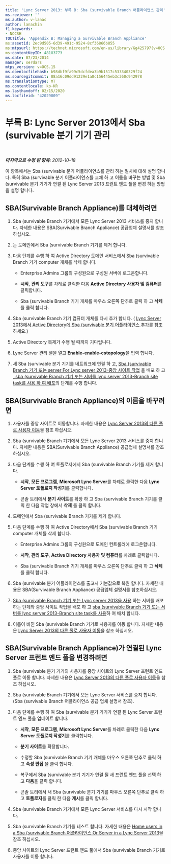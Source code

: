 ```yaml
---
title: 'Lync Server 2013: 부록 B: Sba (survivable Branch 어플라이언스 관리'
ms.reviewer: ''
ms.author: v-lanac
author: lanachin
f1.keywords:
- NOCSH
TOCTitle: 'Appendix B: Managing a Survivable Branch Appliance'
ms:assetid: 2ec9d505-6d39-491c-9524-8cf36866b855
ms:mtpsurl: https://technet.microsoft.com/en-us/library/Gg425797(v=OCS.15)
ms:contentKeyID: 48183773
ms.date: 07/23/2014
manager: serdars
mtps_version: v=OCS.15
ms.openlocfilehash: b98dbf9fa99c5dcfdea3b9b1517c533340329f24
ms.sourcegitcommit: 88a16c09dd91229e1a8c156445eb3c360c942978
ms.translationtype: MT
ms.contentlocale: ko-KR
ms.lasthandoff: 02/15/2020
ms.locfileid: "42029009"
---
```

<div data-xmlns="http://www.w3.org/1999/xhtml">

<div class="topic" data-xmlns="http://www.w3.org/1999/xhtml" data-msxsl="urn:schemas-microsoft-com:xslt" data-cs="http://msdn.microsoft.com/">

<div data-asp="http://msdn2.microsoft.com/asp">

# <a name="appendix-b-managing-a-survivable-branch-appliance-in-lync-server-2013"></a>부록 B: Lync Server 2013에서 Sba (survivable 분기 기기 관리

</div>

<div id="mainSection">

<div id="mainBody">

<span> </span>

_**마지막으로 수정 된 항목:** 2012-10-18_

이 항목에서는 Sba (survivable 분기 어플라이언스를 관리 하는 절차에 대해 설명 합니다. 특히 Sba (survivable 분기 어플라이언스를 교체 하 고 이름을 바꾸는 방법 및 Sba (survivable 분기 기기가 연결 된 Lync Server 2013 프런트 엔드 풀을 변경 하는 방법을 설명 합니다.

<div>

## <a name="to-replace-a-survivable-branch-appliance"></a>SBA(Survivable Branch Appliance)를 대체하려면

1.  Sba (survivable Branch 기기에서 모든 Lync Server 2013 서비스를 중지 합니다. 자세한 내용은 SBA(Survivable Branch Appliance) 공급업체 설명서를 참조하십시오.

2.  는 도메인에서 Sba (survivable Branch 기기를 제거 합니다.

3.  다음 단계를 수행 하 여 Active Directory 도메인 서비스에서 Sba (survivable Branch 기기 computer 개체를 삭제 합니다.
    
      - Enterprise Admins 그룹의 구성원으로 구성원 서버에 로그온합니다.
    
      - **시작**, **관리 도구**를 차례로 클릭한 다음 **Active Directory 사용자 및 컴퓨터**를 클릭합니다.
    
      - Sba (survivable Branch 기기 개체를 마우스 오른쪽 단추로 클릭 하 고 **삭제**를 클릭 합니다.

4.  Sba (survivable Branch 기기 컴퓨터 개체를 다시 추가 합니다. ( [Lync Server 2013에서 Active Directory에 Sba (survivable 분기 어플라이언스 추가](lync-server-2013-add-a-survivable-branch-appliance-to-active-directory.md)를 참조 하세요.)

5.  Active Directory 복제가 수행 될 때까지 기다립니다.

6.  Lync Server 관리 셸을 열고 **Enable-enable-cstopology**을 입력 합니다.

7.  새 Sba (survivable 분기 기기를 네트워크에 연결 하 고, [Sba (survivable Branch 기기 또는 server For Lync server 2013-중앙 사이트 작업](lync-server-2013-deploying-a-survivable-branch-appliance-or-server-central-site-tasks.md) 을 배포 하 고 [, sba (survivable Branch 기기 또는 서버를 lync server 2013-Branch site task를 사용 하 여 배포](lync-server-2013-deploy-a-survivable-branch-appliance-or-server-branch-site-task.md)의 단계를 수행 합니다.

</div>

<div>

## <a name="to-rename-a-survivable-branch-appliance"></a>SBA(Survivable Branch Appliance)의 이름을 바꾸려면

1.  사용자를 중앙 사이트로 이동합니다. 자세한 내용은 [Lync Server 2013의 다른 풀로 사용자 이동](lync-server-2013-move-users-to-another-pool.md)을 참조 하십시오.

2.  Sba (survivable Branch 기기에서 모든 Lync Server 2013 서비스를 중지 합니다. 자세한 내용은 SBA(Survivable Branch Appliance) 공급업체 설명서를 참조하십시오.

3.  다음 단계를 수행 하 여 토폴로지에서 Sba (survivable Branch 기기를 제거 합니다.
    
      - **시작**, **모든 프로그램**, **Microsoft Lync Server**를 차례로 클릭한 다음 **Lync Server 토폴로지 작성기**를 클릭합니다.
    
      - 콘솔 트리에서 **분기 사이트**를 확장 하 고 Sba (survivable Branch 기기를 클릭 한 다음 작업 창에서 **삭제** 를 클릭 합니다.

4.  도메인에서 Sba (survivable Branch 기기를 제거 합니다.

5.  다음 단계를 수행 하 여 Active Directory에서 Sba (survivable Branch 기기 computer 개체를 삭제 합니다.
    
      - Enterprise Admins 그룹의 구성원으로 도메인 컨트롤러에 로그온합니다.
    
      - **시작**, **관리 도구**, **Active Directory 사용자 및 컴퓨터**를 차례로 클릭합니다.
    
      - Sba (survivable Branch 기기 개체를 마우스 오른쪽 단추로 클릭 하 고 **삭제**를 클릭 합니다.

6.  Sba (survivable 분기 어플라이언스를 출고시 기본값으로 복원 합니다. 자세한 내용은 SBA(Survivable Branch Appliance) 공급업체 설명서를 참조하십시오.

7.  [Sba (survivable Branch 기기 또는 Lync server 2013을 사용](lync-server-2013-deploying-a-survivable-branch-appliance-or-server-central-site-tasks.md) 하는 서버를 배포 하는 단계와 중앙 사이트 작업을 배포 하 고 [sba (survivable Branch 기기 또는 서버를 lync server 2013-Branch site task를 사용](lync-server-2013-deploy-a-survivable-branch-appliance-or-server-branch-site-task.md)하 여 배치 합니다.

8.  이름이 바뀐 Sba (survivable Branch 기기로 사용자를 이동 합니다. 자세한 내용은 [Lync Server 2013의 다른 풀로 사용자 이동](lync-server-2013-move-users-to-another-pool.md)을 참조 하십시오.

</div>

<div>

## <a name="to-change-the-lync-server-front-end-pool-that-the-survivable-branch-appliance-is-associated-with"></a>SBA(Survivable Branch Appliance)가 연결된 Lync Server 프런트 엔드 풀을 변경하려면

1.  Sba (survivable 분기 기기의 사용자를 중앙 사이트의 Lync Server 프런트 엔드 풀로 이동 합니다. 자세한 내용은 [Lync Server 2013의 다른 풀로 사용자 이동](lync-server-2013-move-users-to-another-pool.md)을 참조 하십시오.

2.  Sba (survivable Branch 기기에서 모든 Lync Server 서비스를 중지 합니다. (Sba (survivable Branch 어플라이언스 공급 업체 설명서 참조).

3.  다음 단계를 수행 하 여 Sba (survivable 분기 기기가 연결 된 Lync Server 프런트 엔드 풀을 업데이트 합니다.
    
      - **시작**, **모든 프로그램**, **Microsoft Lync Server**를 차례로 클릭한 다음 **Lync Server 토폴로지 작성기**를 클릭합니다.
    
      - **분기 사이트**를 확장합니다.
    
      - 수정할 Sba (survivable Branch 기기 개체를 마우스 오른쪽 단추로 클릭 하 고 **속성 편집** 을 클릭 합니다.
    
      - 복구에서 Sba (survivable 분기 기기가 연결 될 새 프런트 엔드 풀을 선택 하 고 **다음**을 클릭 합니다.
    
      - 콘솔 트리에서 새 Sba (survivable 분기 기기를 마우스 오른쪽 단추로 클릭 하 고 **토폴로지**를 클릭 한 다음 **게시**를 클릭 합니다.

4.  Sba (survivable Branch 기기에서 모든 Lync Server 서비스를 다시 시작 합니다.

5.  Sba (survivable Branch 기기를 테스트 합니다. 자세한 내용은 [Home users in a Sba (survivable Branch 어플라이언스 Or Server in a Lync Server 2013](lync-server-2013-home-users-on-a-survivable-branch-appliance-or-server.md)을 참조 하십시오.

6.  중앙 사이트의 Lync Server 프런트 엔드 풀에서 Sba (survivable Branch 기기로 사용자를 이동 합니다.

</div>

</div>

<span> </span>

</div>

</div>

</div>

